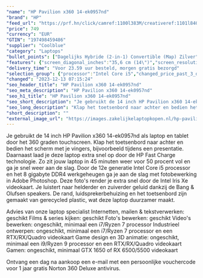 ```yaml
---
"name": "HP Pavilion x360 14-ek0957nd"
"brand": "HP"
"feed_url": "https://prf.hn/click/camref:1100l383M/creativeref:1101l84031/destination:https%3A%2F%2Fwww.coolblue.nl%2Fproduct%2F934478"
"price": 749
"currency": "EUR"
"GTIN": "197498459486"
"supplier": "Coolblue"
"category": "Laptops"
"bullet_points": ["Dagelijks Hybride (2-in-1) Convertible (Map) Zilver","Intel® Core™ i5 i5-1235U","Touchscreen 35,6 cm (14\") Full HD 1920 x 1080 Pixels IPS 16:9","8 GB DDR4-SDRAM 3200 MHz","512 GB SSD","Intel Iris Xe Graphics","Wi-Fi 5 (802.11ac) Bluetooth 5.0","Lithium-Polymeer (LiPo) 43 Wh 8 uur 45 W","Windows 11 Home"]
"features": {"screen_diagonal_inches":"35,6 cm (14\")","screen_resolution":"1920 x 1080 Pixels","processor_family":"Intel® Core™ i5","memory_size":"8 GB","memory_type":"DDR4-SDRAM","total_storage_space":"512 GB","operating_system":"Windows 11 Home","battery_capacity":"43 Wh","width":"322 mm","depth":"210 mm","weight":"1,51 kg"}
"delivery_time": "Voor 23.59 uur besteld, morgen gratis bezorgd"
"selection_group": {"processor":"Intel Core i5","changed_price_past_3_days":false,"product_family":"Pavilion x360"}
"changed": "2023-12-13 07:15:24"
"seo_header_title": "HP Pavilion x360 14-ek0957nd"
"seo_meta_description": "HP Pavilion x360 14-ek0957nd"
"seo_h1_title": "HP Pavilion x360 14-ek0957nd"
"seo_short_description": "Je gebruikt de 14 inch HP Pavilion x360 14-ek0957nd als laptop en tablet door het 360 graden touchscreen."
"seo_long_description": "Klap het toetsenbord naar achter en bedien het scherm met je vingers, bijvoorbeeld tijdens een presentatie. Daarnaast laad je deze laptop extra snel op door de HP Fast Charge technologie. Zo zit jouw laptop in 45 minuten weer voor 50 procent vol en ga je snel weer aan de slag. Door de 12e generatie Intel Core i5 processor en het 8 gigabyte DDR4 werkgeheugen ga je aan de slag met fotobewerking in Adobe Photoshop. Deze foto's render je extra snel door de Intel Iris Xe videokaart. Je luistert naar helderder en zuiverder geluid dankzij de Bang & Olufsen speakers. De rand, luidsprekerbehuizing en het toetsenbord zijn gemaakt van gerecycled plastic, wat deze laptop duurzamer maakt. \r\n\r\nAdvies van onze laptop specialist\r\nInternetten, mailen & tekstverwerken: geschikt\r\nFilms & series kijken: geschikt\r\nFoto's bewerken: geschikt\r\nVideo's bewerken: ongeschikt, minimaal een i7/Ryzen 7 processor\r\nIndustrieel ontwerpen: ongeschikt, minimaal een i7/Ryzen 7 processor en een RTX/RX/Quadro videokaart\r\nGame design en 3D animatie: ongeschikt, minimaal een i9/Ryzen 9 processor en een RTX/RX/Quadro videokaart\r\nGamen: ongeschikt, minimaal GTX 1650 of RX 6500/5500 videokaart\r\n \r\nOntvang een dag na aankoop een e-mail met een persoonlijke vouchercode voor 1 jaar gratis Norton 360 Deluxe antivirus."
"short_description": ""
"external_image_url": "https://images.zakelijkelaptopkopen.nl/hp-pavilion-x360-14-ek0957nd.webp"
---
```


Je gebruikt de 14 inch HP Pavilion x360 14-ek0957nd als laptop en tablet door het 360 graden touchscreen. Klap het toetsenbord naar achter en bedien het scherm met je vingers, bijvoorbeeld tijdens een presentatie. Daarnaast laad je deze laptop extra snel op door de HP Fast Charge technologie. Zo zit jouw laptop in 45 minuten weer voor 50 procent vol en ga je snel weer aan de slag. Door de 12e generatie Intel Core i5 processor en het 8 gigabyte DDR4 werkgeheugen ga je aan de slag met fotobewerking in Adobe Photoshop. Deze foto's render je extra snel door de Intel Iris Xe videokaart. Je luistert naar helderder en zuiverder geluid dankzij de Bang & Olufsen speakers. De rand, luidsprekerbehuizing en het toetsenbord zijn gemaakt van gerecycled plastic, wat deze laptop duurzamer maakt.

Advies van onze laptop specialist
Internetten, mailen & tekstverwerken: geschikt
Films & series kijken: geschikt
Foto's bewerken: geschikt
Video's bewerken: ongeschikt, minimaal een i7/Ryzen 7 processor
Industrieel ontwerpen: ongeschikt, minimaal een i7/Ryzen 7 processor en een RTX/RX/Quadro videokaart
Game design en 3D animatie: ongeschikt, minimaal een i9/Ryzen 9 processor en een RTX/RX/Quadro videokaart
Gamen: ongeschikt, minimaal GTX 1650 of RX 6500/5500 videokaart
 
Ontvang een dag na aankoop een e-mail met een persoonlijke vouchercode voor 1 jaar gratis Norton 360 Deluxe antivirus.